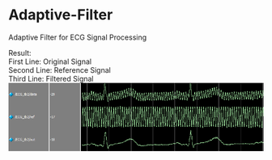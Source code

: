 # Adaptive-Filter
Adaptive Filter for ECG Signal Processing  

Result:  
First Line: Original Signal  
Second Line: Reference Signal  
Third Line: Filtered Signal  
![image](https://github.com/Shilong1210/Adaptive-Filter/blob/master/ECG.PNG)
